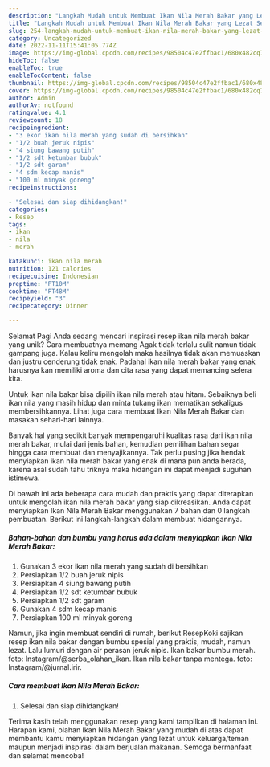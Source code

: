 ```yaml
---
description: "Langkah Mudah untuk Membuat Ikan Nila Merah Bakar yang Lezat Sekali, Mengugah Selera"
title: "Langkah Mudah untuk Membuat Ikan Nila Merah Bakar yang Lezat Sekali, Mengugah Selera"
slug: 254-langkah-mudah-untuk-membuat-ikan-nila-merah-bakar-yang-lezat-sekali-mengugah-selera
category: Uncategorized
date: 2022-11-11T15:41:05.774Z
image: https://img-global.cpcdn.com/recipes/98504c47e2ffbac1/680x482cq70/ikan-nila-merah-bakar-foto-resep-utama.jpg
hideToc: false
enableToc: true
enableTocContent: false
thumbnail: https://img-global.cpcdn.com/recipes/98504c47e2ffbac1/680x482cq70/ikan-nila-merah-bakar-foto-resep-utama.jpg
cover: https://img-global.cpcdn.com/recipes/98504c47e2ffbac1/680x482cq70/ikan-nila-merah-bakar-foto-resep-utama.jpg
author: Admin
authorAv: notfound
ratingvalue: 4.1
reviewcount: 18
recipeingredient:
- "3 ekor ikan nila merah yang sudah di bersihkan"
- "1/2 buah jeruk nipis"
- "4 siung bawang putih"
- "1/2 sdt ketumbar bubuk"
- "1/2 sdt garam"
- "4 sdm kecap manis"
- "100 ml minyak goreng"
recipeinstructions:

- "Selesai dan siap dihidangkan!"
categories:
- Resep
tags:
- ikan
- nila
- merah

katakunci: ikan nila merah 
nutrition: 121 calories
recipecuisine: Indonesian
preptime: "PT10M"
cooktime: "PT48M"
recipeyield: "3"
recipecategory: Dinner

---
```



Selamat Pagi Anda sedang mencari inspirasi resep ikan nila merah bakar yang unik? Cara membuatnya memang Agak tidak terlalu sulit namun tidak gampang juga. Kalau keliru mengolah maka hasilnya tidak akan memuaskan dan justru cenderung tidak enak. Padahal ikan nila merah bakar yang enak harusnya kan memiliki aroma dan cita rasa yang dapat memancing selera kita.


Untuk ikan nila bakar bisa dipilih ikan nila merah atau hitam. Sebaiknya beli ikan nila yang masih hidup dan minta tukang ikan mematikan sekaligus membersihkannya. Lihat juga cara membuat Ikan Nila Merah Bakar dan masakan sehari-hari lainnya.

Banyak hal yang sedikit banyak mempengaruhi kualitas rasa dari ikan nila merah bakar, mulai dari jenis bahan, kemudian pemilihan bahan segar hingga cara membuat dan menyajikannya. Tak perlu pusing jika hendak menyiapkan ikan nila merah bakar yang enak di mana pun anda berada, karena asal sudah tahu triknya maka hidangan ini dapat menjadi suguhan istimewa.


Di bawah ini ada beberapa cara mudah dan praktis yang dapat diterapkan untuk mengolah ikan nila merah bakar yang siap dikreasikan. Anda dapat menyiapkan Ikan Nila Merah Bakar menggunakan 7 bahan dan 0 langkah pembuatan. Berikut ini langkah-langkah dalam membuat hidangannya.

<!--inarticleads1-->

##### Bahan-bahan dan bumbu yang harus ada dalam menyiapkan Ikan Nila Merah Bakar:

1. Gunakan 3 ekor ikan nila merah yang sudah di bersihkan
1. Persiapkan 1/2 buah jeruk nipis
1. Persiapkan 4 siung bawang putih
1. Persiapkan 1/2 sdt ketumbar bubuk
1. Persiapkan 1/2 sdt garam
1. Gunakan 4 sdm kecap manis
1. Persiapkan 100 ml minyak goreng


Namun, jika ingin membuat sendiri di rumah, berikut ResepKoki sajikan resep ikan nila bakar dengan bumbu spesial yang praktis, mudah, namun lezat. Lalu lumuri dengan air perasan jeruk nipis. Ikan bakar bumbu merah. foto: Instagram/@serba_olahan_ikan. Ikan nila bakar tanpa mentega. foto: Instagram/@jurnal.irir. 

<!--inarticleads2-->

##### Cara membuat Ikan Nila Merah Bakar:


1. Selesai dan siap dihidangkan!



Terima kasih telah menggunakan resep yang kami tampilkan di halaman ini. Harapan kami, olahan Ikan Nila Merah Bakar yang mudah di atas dapat membantu kamu menyiapkan hidangan yang lezat untuk keluarga/teman maupun menjadi inspirasi dalam berjualan makanan. Semoga bermanfaat dan selamat mencoba!
